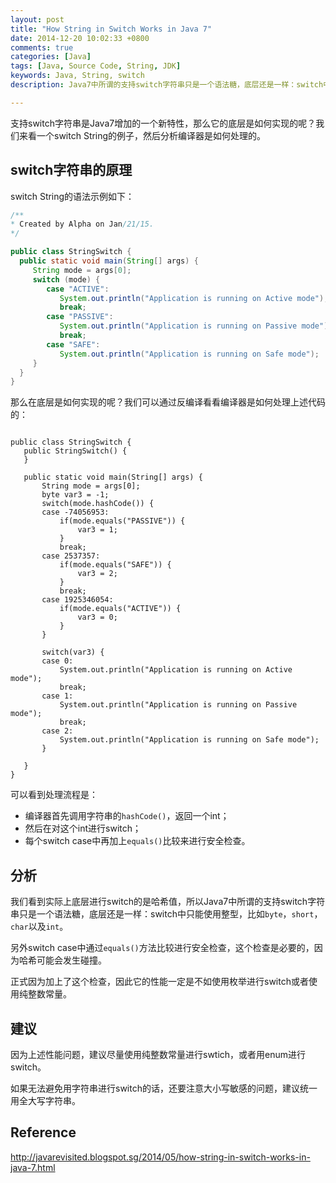 ```yaml
---
layout: post
title: "How String in Switch Works in Java 7"
date: 2014-12-20 10:02:33 +0800
comments: true
categories: [Java]
tags: [Java, Source Code, String, JDK]  
keywords: Java, String, switch
description: Java7中所谓的支持switch字符串只是一个语法糖，底层还是一样：switch中只能使用整型，比如byte，short，char以及int。

---
```


支持switch字符串是Java7增加的一个新特性，那么它的底层是如何实现的呢？我们来看一个switch String的例子，然后分析编译器是如何处理的。

<!--more-->

## switch字符串的原理

switch String的语法示例如下：

```java
/**
* Created by Alpha on Jan/21/15.
*/

public class StringSwitch {
  public static void main(String[] args) {
     String mode = args[0];
     switch (mode) {
        case "ACTIVE":
           System.out.println("Application is running on Active mode");
           break;
        case "PASSIVE":
           System.out.println("Application is running on Passive mode");
           break;
        case "SAFE":
           System.out.println("Application is running on Safe mode");
     }
  }
}
```

那么在底层是如何实现的呢？我们可以通过反编译看看编译器是如何处理上述代码的：

```

public class StringSwitch {
   public StringSwitch() {
   }

   public static void main(String[] args) {
       String mode = args[0];
       byte var3 = -1;
       switch(mode.hashCode()) {
       case -74056953:
           if(mode.equals("PASSIVE")) {
               var3 = 1;
           }
           break;
       case 2537357:
           if(mode.equals("SAFE")) {
               var3 = 2;
           }
           break;
       case 1925346054:
           if(mode.equals("ACTIVE")) {
               var3 = 0;
           }
       }

       switch(var3) {
       case 0:
           System.out.println("Application is running on Active mode");
           break;
       case 1:
           System.out.println("Application is running on Passive mode");
           break;
       case 2:
           System.out.println("Application is running on Safe mode");
       }

   }
}
```

可以看到处理流程是：

- 编译器首先调用字符串的`hashCode()`，返回一个int；
- 然后在对这个int进行switch；
- 每个switch case中再加上`equals()`比较来进行安全检查。


## 分析

我们看到实际上底层进行switch的是哈希值，所以Java7中所谓的支持switch字符串只是一个语法糖，底层还是一样：switch中只能使用整型，比如`byte`，`short`，`char`以及`int`。

另外switch case中通过`equals()`方法比较进行安全检查，这个检查是必要的，因为哈希可能会发生碰撞。

正式因为加上了这个检查，因此它的性能一定是不如使用枚举进行switch或者使用纯整数常量。

## 建议

因为上述性能问题，建议尽量使用纯整数常量进行swtich，或者用enum进行switch。

如果无法避免用字符串进行switch的话，还要注意大小写敏感的问题，建议统一用全大写字符串。
​
## Reference
http://javarevisited.blogspot.sg/2014/05/how-string-in-switch-works-in-java-7.html 






